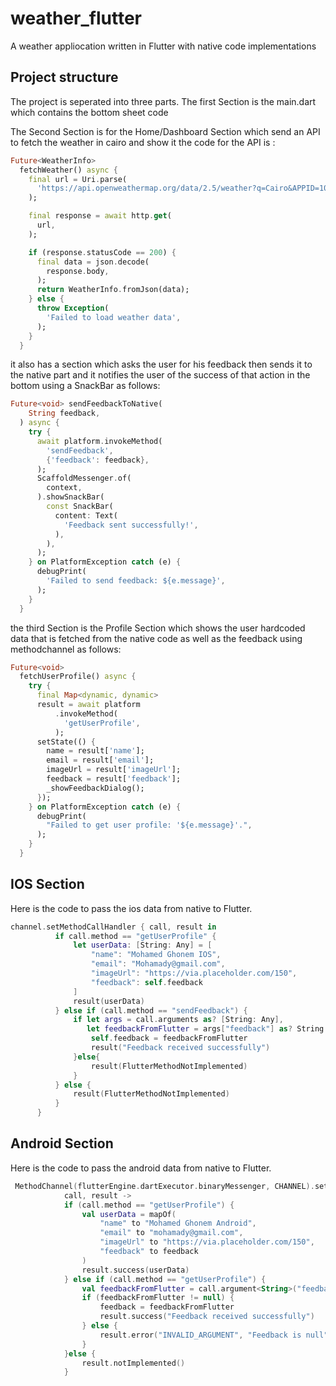 # weather_flutter

A weather appliocation written in Flutter with native code implementations

## Project structure

The project is seperated into three parts.
The first Section is the main.dart which contains the bottom sheet code

The Second Section is for the Home/Dashboard Section which send an API to fetch the weather in cairo and show it
the code for the API is :

```dart
Future<WeatherInfo>
  fetchWeather() async {
    final url = Uri.parse(
      'https://api.openweathermap.org/data/2.5/weather?q=Cairo&APPID=10c282d58ffba0b3020e6a2d52ef85e8',
    );

    final response = await http.get(
      url,
    );

    if (response.statusCode == 200) {
      final data = json.decode(
        response.body,
      );
      return WeatherInfo.fromJson(data);
    } else {
      throw Exception(
        'Failed to load weather data',
      );
    }
  }
  ```

it also has a section which asks the user for his feedback then sends it to the native part and it notifies the user of the success of that action in the bottom using a SnackBar as follows: 

```dart
Future<void> sendFeedbackToNative(
    String feedback,
  ) async {
    try {
      await platform.invokeMethod(
        'sendFeedback',
        {'feedback': feedback},
      );
      ScaffoldMessenger.of(
        context,
      ).showSnackBar(
        const SnackBar(
          content: Text(
            'Feedback sent successfully!',
          ),
        ),
      );
    } on PlatformException catch (e) {
      debugPrint(
        'Failed to send feedback: ${e.message}',
      );
    }
  }
```

the third Section is the Profile Section which shows the user hardcoded data that is fetched from the native code as well as the feedback using methodchannel as follows:

```dart
Future<void>
  fetchUserProfile() async {
    try {
      final Map<dynamic, dynamic>
      result = await platform
          .invokeMethod(
            'getUserProfile',
          );
      setState(() {
        name = result['name'];
        email = result['email'];
        imageUrl = result['imageUrl'];
        feedback = result['feedback'];
        _showFeedbackDialog();
      });
    } on PlatformException catch (e) {
      debugPrint(
        "Failed to get user profile: '${e.message}'.",
      );
    }
  }
  ```

## IOS Section

Here is the code to pass the ios data from native to Flutter.

  ```swift
channel.setMethodCallHandler { call, result in
            if call.method == "getUserProfile" {
                let userData: [String: Any] = [
                    "name": "Mohamed Ghonem IOS",
                    "email": "Mohamady@gmail.com",
                    "imageUrl": "https://via.placeholder.com/150",
                    "feedback": self.feedback
                ]
                result(userData)
            } else if (call.method == "sendFeedback") {
                if let args = call.arguments as? [String: Any],
                   let feedbackFromFlutter = args["feedback"] as? String {
                    self.feedback = feedbackFromFlutter
                    result("Feedback received successfully")
                }else{
                    result(FlutterMethodNotImplemented)
                }
            } else {
                result(FlutterMethodNotImplemented)
            }
        }
```


## Android Section

Here is the code to pass the android data from native to Flutter.
 


```kotlin
 MethodChannel(flutterEngine.dartExecutor.binaryMessenger, CHANNEL).setMethodCallHandler {
            call, result ->
            if (call.method == "getUserProfile") {
                val userData = mapOf(
                    "name" to "Mohamed Ghonem Android",
                    "email" to "mohamady@gmail.com",
                    "imageUrl" to "https://via.placeholder.com/150",
                    "feedback" to feedback
                )
                result.success(userData)
            } else if (call.method == "getUserProfile") {
                val feedbackFromFlutter = call.argument<String>("feedback")
                if (feedbackFromFlutter != null) {
                    feedback = feedbackFromFlutter
                    result.success("Feedback received successfully")
                } else {
                    result.error("INVALID_ARGUMENT", "Feedback is null", null)
                }
            }else {
                result.notImplemented()
            }
```
